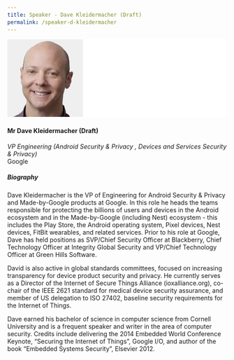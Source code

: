 ```yaml
---
title: Speaker - Dave Kleidermacher (Draft)
permalink: /speaker-d-kleidermacher
---
```

![Dave Kleidermacher](/images/speakers/Kleidermacher-Dave.jpg)

#### **Mr Dave Kleidermacher (Draft)**

*VP Engineering (Android Security & Privacy , Devices and Services Security & Privacy)*  
Google

##### **Biography**

Dave Kleidermacher is the VP of Engineering for Android Security & Privacy and Made-by-Google products at Google. In this role he heads the teams responsible for protecting the billions of users and devices in the Android ecosystem and in the Made-by-Google (including Nest) ecosystem - this includes the Play Store, the Android operating system, Pixel devices, Nest devices, FitBit wearables, and related services. Prior to his role at Google, Dave has held positions as SVP/Chief Security Officer at Blackberry, Chief Technology Officer at Integrity Global Security and VP/Chief Technology Officer at Green Hills Software.

David is also active in global standards committees, focused on increasing transparency for device product security and privacy. He currently serves as a Director of the Internet of Secure Things Alliance (ioxalliance.org), co-chair of the IEEE 2621 standard for medical device security assurance, and member of US delegation to ISO 27402, baseline security requirements for the Internet of Things.

Dave earned his bachelor of science in computer science from Cornell University and is a frequent speaker and writer in the area of computer security. Credits include delivering the 2014 Embedded World Conference Keynote, “Securing the Internet of Things”, Google I/O, and author of the book “Embedded Systems Security”, Elsevier 2012.